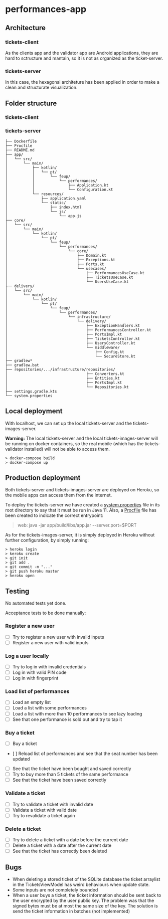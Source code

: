 # performances-app

## Architecture

### tickets-client

As the clients app and the validator app are Android applications, they are hard to sctructure and mantain, so it is not as organized as the ticket-server.

### tickets-server

In this case, the hexagonal architeture has been applied in order to make a clean and structurate visualization.

## Folder structure

### tickets-client

### tickets-server

```
├── Dockerfile
├── Procfile
├── README.md
├── app/
│   └── src/
│       └── main/
│           ├── kotlin/
│           │   └── pt/
│           │       └── feup/
│           │           └── performances/
│           │               ├── Application.kt
│           │               └── Configuration.kt
│           └── resources/
│               ├── application.yaml
│               └── static/
│                   ├── index.html
│                   └── js/
│                       └── app.js
├── core/
│   └── src/
│       └── main/
│           └── kotlin/
│               └── pt/
│                   └── feup/
│                       └── performances/
│                           └── core/
│                               ├── Domain.kt
│                               ├── Exceptions.kt
│                               ├── Ports.kt
│                               └── usecases/
│                                   ├── PerformancesUseCase.kt
│                                   ├── TicketsUseCase.kt
│                                   └── UsersUseCase.kt
├── delivery/
│   └── src/
│       └── main/
│           └── kotlin/
│               └── pt/
│                   └── feup/
│                       └── performances/
│                           └── infrastructure/
│                               └── delivery/
│                                   ├── ExceptionHandlers.kt
│                                   ├── PerformancesController.kt
│                                   ├── PortsImpl.kt
│                                   ├── TicketsController.kt
│                                   ├── UsersController.kt
│                                   └── middleware/
│                                       ├── Config.kt
│                                       └── SecureStore.kt
├── gradlew*
├── gradlew.bat
├── repositories/.../infrastructure/repositories/
│                                   ├── Converters.kt
│                                   ├── Entities.kt
│                                   ├── PortsImpl.kt
│                                   └── Repositories.kt
├── settings.gradle.kts
└── system.properties
```

## Local deployment

With localhost, we can set up the local tickets-server and the tickets-images-server.

**Warning:** The local tickets-server and the local tickets-images-server will be running on docker containers, so the real mobile (which has the tickets-validator installed) will not be able to access them.

```
> docker-compose build
> docker-compose up
```

## Production deployment

Both tickets-server and tickets-images-server are deployed on Heroku, so the mobile apps can access them from the internet.

To deploy the tickets-server we have created a [system.properties](tickets-server/system.properties) file in its root directory to say that it must be run in Java 11. Also, a [Procfile](tickets-server/Procfile) file has been created to indicate the correct entrypoint:

> web: java -jar app/build/libs/app.jar --server.port=$PORT

As for the tickets-images-server, it is simply deployed in Heroku without further configuration, by simply running:

```
> heroku login
> keroku create
> git init
> git add .
> git commit -m "..."
> git push heroku master
> heroku open
```

## Testing

No automated tests yet done.

Acceptance tests to be done manually:

### Register a new user

- [ ] Try to register a new user with invalid inputs
- [ ] Register a new user with valid inputs

### Log a user locally

- [ ] Try to log in with invalid credentials
- [ ] Log in with valid PIN code
- [ ] Log in with fingerprint

### Load list of performances

- [ ] Load an empty list
- [ ] Load a list with some performances
- [ ] Load a list with more than 10 performances to see lazy loading
- [ ] See that one performance is sold out and try to tap it

### Buy a ticket

- [ ] Buy a ticket
- [ ] Reload list of performances and see that the seat number has been updated
- [ ] See that the ticket have been bought and saved correctly
- [ ] Try to buy more than 5 tickets of the same performance
- [ ] See that the ticket have been saved correctly

### Validate a ticket

- [ ] Try to validate a ticket with invalid date
- [ ] Validate a ticket with valid date
- [ ] Try to revalidate a ticket again

### Delete a ticket

- [ ] Try to delete a ticket with a date before the current date
- [ ] Delete a ticket with a date after the current date
- [ ] See that the ticket has correctly been deleted

## Bugs

- When deleting a stored ticket of the SQLite database the ticket arraylist in the TicketsViewModel has weird behaviours when update state.
- Some inputs are not completely bounded
- When a user buys a ticket, the ticket information should be sent back to the user encrypted by the user public key. The problem was that the signed bytes must be at most the same size of the key. The solution is send the ticket information in batches (not implemented)
